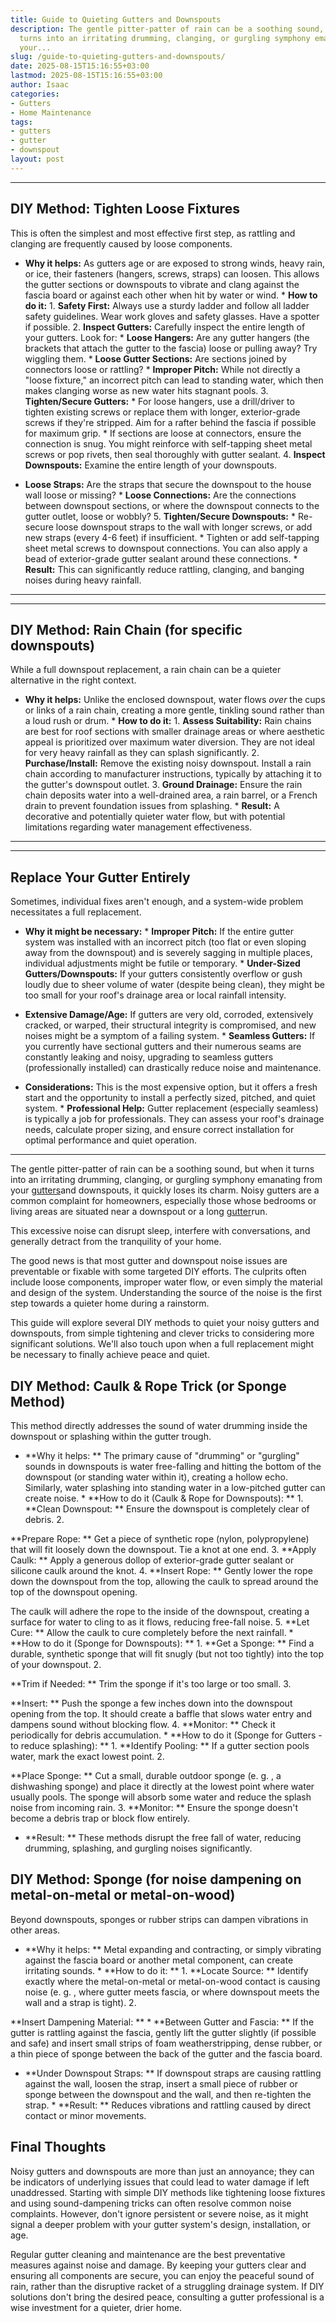 ```yaml
---
title: Guide to Quieting Gutters and Downspouts
description: The gentle pitter-patter of rain can be a soothing sound, but when it
  turns into an irritating drumming, clanging, or gurgling symphony emanating from
  your...
slug: /guide-to-quieting-gutters-and-downspouts/
date: 2025-08-15T15:16:55+03:00
lastmod: 2025-08-15T15:16:55+03:00
author: Isaac
categories:
- Gutters
- Home Maintenance
tags:
- gutters
- gutter
- downspout
layout: post
---
```

---

## DIY Method: Tighten Loose Fixtures
This is often the simplest and most effective first step, as rattling and clanging are frequently caused by loose components.

* **Why it helps:** As gutters age or are exposed to strong winds, heavy rain, or ice, their fasteners (hangers, screws, straps) can loosen. This allows the gutter sections or downspouts to vibrate and clang against the fascia board or against each other when hit by water or wind. * **How to do it:** 1. **Safety First:** Always use a sturdy ladder and follow all ladder safety guidelines. Wear work gloves and safety glasses. Have a spotter if possible. 2.
**Inspect Gutters:** Carefully inspect the entire length of your gutters. Look for: * **Loose Hangers:** Are any gutter hangers (the brackets that attach the gutter to the fascia) loose or pulling away? Try wiggling them. * **Loose Gutter Sections:** Are sections joined by connectors loose or rattling? * **Improper Pitch:** While not directly a "loose fixture," an incorrect pitch can lead to standing water, which then makes clanging worse as new water hits stagnant pools. 3.
**Tighten/Secure Gutters:** * For loose hangers, use a drill/driver to tighten existing screws or replace them with longer, exterior-grade screws if they're stripped. Aim for a rafter behind the fascia if possible for maximum grip. * If sections are loose at connectors, ensure the connection is snug. You might reinforce with self-tapping sheet metal screws or pop rivets, then seal thoroughly with gutter sealant. 4. **Inspect Downspouts:** Examine the entire length of your downspouts.

* **Loose Straps:** Are the straps that secure the downspout to the house wall loose or missing? * **Loose Connections:** Are the connections between downspout sections, or where the downspout connects to the gutter outlet, loose or wobbly? 5. **Tighten/Secure Downspouts:** * Re-secure loose downspout straps to the wall with longer screws, or add new straps (every 4-6 feet) if insufficient. * Tighten or add self-tapping sheet metal screws to downspout connections.
You can also apply a bead of exterior-grade gutter sealant around these connections. * **Result:** This can significantly reduce rattling, clanging, and banging noises during heavy rainfall.
---
---

## DIY Method: Rain Chain (for specific downspouts)
While a full downspout replacement, a rain chain can be a quieter alternative in the right context.

* **Why it helps:** Unlike the enclosed downspout, water flows *over* the cups or links of a rain chain, creating a more gentle, tinkling sound rather than a loud rush or drum. * **How to do it:** 1. **Assess Suitability:** Rain chains are best for roof sections with smaller drainage areas or where aesthetic appeal is prioritized over maximum water diversion. They are not ideal for very heavy rainfall as they can splash significantly. 2.
**Purchase/Install:** Remove the existing noisy downspout. Install a rain chain according to manufacturer instructions, typically by attaching it to the gutter's downspout outlet. 3. **Ground Drainage:** Ensure the rain chain deposits water into a well-drained area, a rain barrel, or a French drain to prevent foundation issues from splashing. * **Result:** A decorative and potentially quieter water flow, but with potential limitations regarding water management effectiveness.
---
---

## Replace Your Gutter Entirely
Sometimes, individual fixes aren't enough, and a system-wide problem necessitates a full replacement.

* **Why it might be necessary:** * **Improper Pitch:** If the entire gutter system was installed with an incorrect pitch (too flat or even sloping away from the downspout) and is severely sagging in multiple places, individual adjustments might be futile or temporary. * **Under-Sized Gutters/Downspouts:** If your gutters consistently overflow or gush loudly due to sheer volume of water (despite being clean), they might be too small for your roof's drainage area or local rainfall intensity.

* **Extensive Damage/Age:** If gutters are very old, corroded, extensively cracked, or warped, their structural integrity is compromised, and new noises might be a symptom of a failing system. * **Seamless Gutters:** If you currently have sectional gutters and their numerous seams are constantly leaking and noisy, upgrading to seamless gutters (professionally installed) can drastically reduce noise and maintenance.

* **Considerations:** This is the most expensive option, but it offers a fresh start and the opportunity to install a perfectly sized, pitched, and quiet system. * **Professional Help:** Gutter replacement (especially seamless) is typically a job for professionals. They can assess your roof's drainage needs, calculate proper sizing, and ensure correct installation for optimal performance and quiet operation.
---

The gentle pitter-patter of rain can be a soothing sound, but when it turns into an irritating drumming, clanging, or gurgling symphony emanating from your [gutters](https://pestpolicy.com/all-american-gutters-reviews/)and downspouts, it quickly loses its charm. Noisy gutters are a common complaint for homeowners, especially those whose bedrooms or living areas are situated near a downspout or a long [gutter](https://pestpolicy.com/are-gutters-necessary/)run.

This excessive noise can disrupt sleep, interfere with conversations, and generally detract from the tranquility of your home.

The good news is that most gutter and downspout noise issues are preventable or fixable with some targeted DIY efforts. The culprits often include loose components, improper water flow, or even simply the material and design of the system. Understanding the source of the noise is the first step towards a quieter home during a rainstorm.

This guide will explore several DIY methods to quiet your noisy gutters and downspouts, from simple tightening and clever tricks to considering more significant solutions. We'll also touch upon when a full replacement might be necessary to finally achieve peace and quiet.

##  DIY Method: Caulk & Rope Trick (or Sponge Method)

This method directly addresses the sound of water drumming inside the downspout or splashing within the gutter trough.

* **Why it helps: ** The primary cause of "drumming" or "gurgling" sounds in downspouts is water free-falling and hitting the bottom of the downspout (or standing water within it), creating a hollow echo. Similarly, water splashing into standing water in a low-pitched gutter can create noise. * **How to do it (Caulk & Rope for Downspouts): ** 1. **Clean Downspout: ** Ensure the downspout is completely clear of debris. 2.

**Prepare Rope: ** Get a piece of synthetic rope (nylon, polypropylene) that will fit loosely down the downspout. Tie a knot at one end. 3. **Apply Caulk: ** Apply a generous dollop of exterior-grade gutter sealant or silicone caulk around the knot. 4. **Insert Rope: ** Gently lower the rope down the downspout from the top, allowing the caulk to spread around the top of the downspout opening.

The caulk will adhere the rope to the inside of the downspout, creating a surface for water to cling to as it flows, reducing free-fall noise. 5. **Let Cure: ** Allow the caulk to cure completely before the next rainfall. * **How to do it (Sponge for Downspouts): ** 1. **Get a Sponge: ** Find a durable, synthetic sponge that will fit snugly (but not too tightly) into the top of your downspout. 2.

**Trim if Needed: ** Trim the sponge if it's too large or too small. 3.

**Insert: ** Push the sponge a few inches down into the downspout opening from the top. It should create a baffle that slows water entry and dampens sound without blocking flow. 4. **Monitor: ** Check it periodically for debris accumulation. * **How to do it (Sponge for Gutters - to reduce splashing): ** 1. **Identify Pooling: ** If a gutter section pools water, mark the exact lowest point. 2.

**Place Sponge: ** Cut a small, durable outdoor sponge (e. g. , a dishwashing sponge) and place it directly at the lowest point where water usually pools. The sponge will absorb some water and reduce the splash noise from incoming rain. 3. **Monitor: ** Ensure the sponge doesn't become a debris trap or block flow entirely.

* **Result: ** These methods disrupt the free fall of water, reducing drumming, splashing, and gurgling noises significantly.

##  DIY Method: Sponge (for noise dampening on metal-on-metal or metal-on-wood)

Beyond downspouts, sponges or rubber strips can dampen vibrations in other areas.

* **Why it helps: ** Metal expanding and contracting, or simply vibrating against the fascia board or another metal component, can create irritating sounds. * **How to do it: ** 1. **Locate Source: ** Identify exactly where the metal-on-metal or metal-on-wood contact is causing noise (e. g. , where gutter meets fascia, or where downspout meets the wall and a strap is tight). 2.

**Insert Dampening Material: ** * **Between Gutter and Fascia: ** If the gutter is rattling against the fascia, gently lift the gutter slightly (if possible and safe) and insert small strips of foam weatherstripping, dense rubber, or a thin piece of sponge between the back of the gutter and the fascia board.

* **Under Downspout Straps: ** If downspout straps are causing rattling against the wall, loosen the strap, insert a small piece of rubber or sponge between the downspout and the wall, and then re-tighten the strap. * **Result: ** Reduces vibrations and rattling caused by direct contact or minor movements.

##  Final Thoughts

Noisy gutters and downspouts are more than just an annoyance; they can be indicators of underlying issues that could lead to water damage if left unaddressed. Starting with simple DIY methods like tightening loose fixtures and using sound-dampening tricks can often resolve common noise complaints. However, don't ignore persistent or severe noise, as it might signal a deeper problem with your gutter system's design, installation, or age.

Regular gutter cleaning and maintenance are the best preventative measures against noise and damage. By keeping your gutters clear and ensuring all components are secure, you can enjoy the peaceful sound of rain, rather than the disruptive racket of a struggling drainage system. If DIY solutions don't bring the desired peace, consulting a gutter professional is a wise investment for a quieter, drier home.
